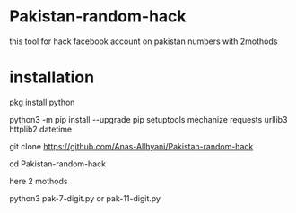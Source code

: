 # Pakistan-random-hack
this tool for hack facebook account on pakistan numbers with 2mothods
# installation

pkg install python

python3 -m pip install --upgrade pip setuptools mechanize requests urllib3 httplib2 datetime

git clone https://github.com/Anas-Allhyani/Pakistan-random-hack

cd Pakistan-random-hack

here 2 mothods 

python3 pak-7-digit.py or pak-11-digit.py

